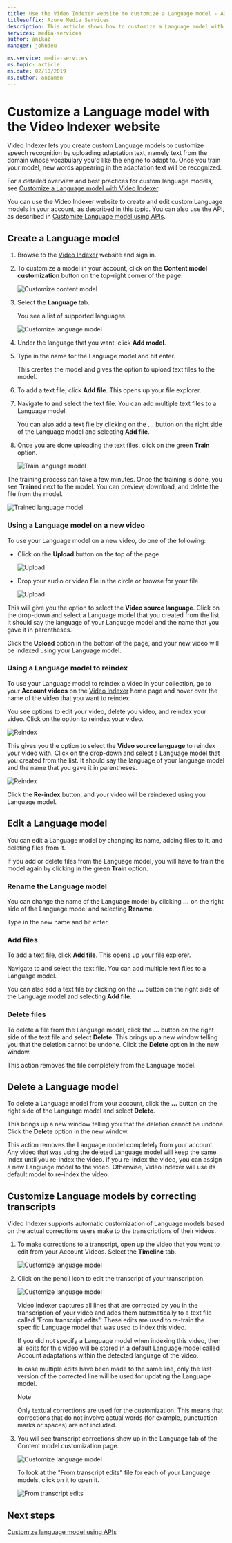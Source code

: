 ```yaml
---
title: Use the Video Indexer website to customize a Language model - Azure  
titlesuffix: Azure Media Services
description: This article shows how to customize a Language model with the Video Indexer website.
services: media-services
author: anikaz
manager: johndeu

ms.service: media-services
ms.topic: article
ms.date: 02/10/2019
ms.author: anzaman
---
```


# Customize a Language model with the Video Indexer website

Video Indexer lets you create custom Language models to customize speech recognition by uploading adaptation text, namely text from the domain whose vocabulary you'd like the engine to adapt to. Once you train your model, new words appearing in the adaptation text will be recognized. 

For a detailed overview and best practices for custom language models, see [Customize a Language model with Video Indexer](customize-language-model-overview.md).

You can use the Video Indexer website to create and edit custom Language models in your account, as described in this topic. You can also use the API, as described in [Customize Language model using APIs](customize-language-model-with-api.md).

## Create a Language model

1. Browse to the [Video Indexer](https://www.videoindexer.ai/) website and sign in.
2. To customize a model in your account, click on the **Content model customization** button on the top-right corner of the page.

   ![Customize content model](./media/content-model-customization/content-model-customization.png)

3. Select the **Language** tab.

    You see a list of supported languages. 

    ![Customize language model](./media/customize-language-model/customize-language-model.png)

4. Under the language that you want, click **Add model**.
5. Type in the name for the Language model and hit enter.

    This creates the model and gives the option to upload text files to the model.
6. To add a text file, click **Add file**. This opens up your file explorer.

7. Navigate to and select the text file. You can add multiple text files to a Language model.

    You can also add a text file by clicking on the **...** button on the right side of the Language model and selecting **Add file**.
8. Once you are done uploading the text files, click on the green **Train** option.

    ![Train language model](./media/customize-language-model/train-model.png)

The training process can take a few minutes. Once the training is done, you see **Trained** next to the model. You can preview, download, and delete the file from the model.

![Trained language model](./media/customize-language-model/preview-model.png)

### Using a Language model on a new video

To use your Language model on a new video, do one of the following:

* Click on the **Upload** button on the top of the page 

    ![Upload](./media/customize-language-model/upload.png)
* Drop your audio or video file in the circle or browse for your file

    ![Upload](./media/customize-language-model/upload2.png)

This will give you the option to select the **Video source language**. Click on the drop-down and select a Language model that you created from the list. It should say the language of your Language model and the name that you gave it in parentheses.

Click the **Upload** option in the bottom of the page, and your new video will be indexed using your Language model.

### Using a Language model to reindex

To use your Language model to reindex a video in your collection, go to your **Account videos** on the [Video Indexer](https://www.videoindexer.ai/) home page and hover over the name of the video that you want to reindex.

You see options to edit your video, delete you video, and reindex your video. Click on the option to reindex your video.

![Reindex](./media/customize-language-model/reindex1.png)

This gives you the option to select the **Video source language** to reindex your video with. Click on the drop-down and select a Language model that you created from the list. It should say the language of your language model and the name that you gave it in parentheses.

![Reindex](./media/customize-language-model/reindex.png)

Click the **Re-index** button, and your video will be reindexed using you Language model.

## Edit a Language model

You can edit a Language model by changing its name, adding files to it, and deleting files from it.

If you add or delete files from the Language model, you will have to train the model again by clicking in the green **Train** option.

### Rename the Language model

You can change the name of the Language model by clicking **...** on the right side of the Language model and selecting **Rename**. 

Type in the new name and hit enter.

### Add files

To add a text file, click **Add file**. This opens up your file explorer.

Navigate to and select the text file. You can add multiple text files to a Language model.

You can also add a text file by clicking on the **...** button on the right side of the Language model and selecting **Add file**.

### Delete files

To delete a file from the Language model, click the **...** button on the right side of the text file and select **Delete**. This brings up a new window telling you that the deletion cannot be undone. Click the **Delete** option in the new window.

This action removes the file completely from the Language model.

## Delete a Language model

To delete a Language model from your account, click the **...** button on the right side of the Language model and select **Delete**.

This brings up a new window telling you that the deletion cannot be undone. Click the **Delete** option in the new window.

This action removes the Language model completely from your account. Any video that was using the deleted Language model will keep the same index until you re-index the video. If you re-index the video, you can assign a new Language model to the video. Otherwise,  Video Indexer will use its default model to re-index the video. 

## Customize Language models by correcting transcripts

Video Indexer supports automatic customization of Language models based on the actual corrections users make to the transcriptions of their videos.

1. To make corrections to a transcript, open up the video that you want to edit from your Account Videos. Select the **Timeline** tab.

    ![Customize language model](./media/customize-language-model/timeline.png)
1. Click on the pencil icon to edit the transcript of your transcription. 

    ![Customize language model](./media/customize-language-model/edits.png)

    Video Indexer captures all lines that are corrected by you in the transcription of your video and adds them automatically to a text file called "From transcript edits". These edits are used to re-train the specific Language model that was used to index this video. 
    
    If you did not specify a Language model when indexing this video, then all edits for this video will be stored in a default Language model called Account adaptations within the detected language of the video. 
    
    In case multiple edits have been made to the same line, only the last version of the corrected line will be used for updating the Language model.  
    
    > [!NOTE]
    > Only textual corrections are used for the customization. This means that corrections that do not involve actual words (for example, punctuation marks or spaces) are not included. 
    
1. You will see transcript corrections show up in the Language tab of the Content model customization page.

    ![Customize language model](./media/customize-language-model/customize.png)

   To look at the "From transcript edits" file for each of your Language models, click on it to open it. 

    ![From transcript edits](./media/customize-language-model/from-transcript-edits.png)

## Next steps

[Customize language model using APIs](customize-language-model-with-api.md)
